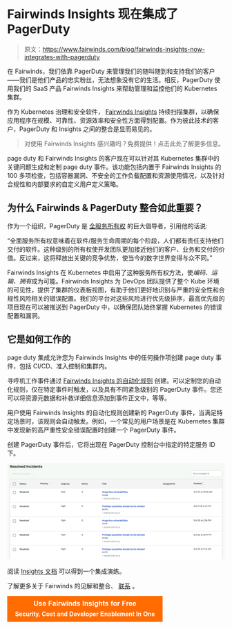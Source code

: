 # Fairwinds Insights 现在集成了 PagerDuty

> 原文：<https://www.fairwinds.com/blog/fairwinds-insights-now-integrates-with-pagerduty>

 在 Fairwinds，我们依靠 PagerDuty 来管理我们的随叫随到和支持我们的客户——我们是他们产品的忠实粉丝，无法想象没有它的生活。相反，PagerDuty 使用我们的 SaaS 产品 Fairwinds Insights 来帮助管理和监控他们的 Kubernetes 集群。

作为 Kubernetes 治理和安全软件， [Fairwinds Insights](/insights) 持续扫描集群，以确保应用程序在规模、可靠性、资源效率和安全性方面得到配置。作为彼此技术的客户，PagerDuty 和 Insights 之间的整合是显而易见的。

> 对使用 Fairwinds Insights 感兴趣吗？免费提供！点击此处了解更多信息。

page duty 和 Fairwinds Insights 的客户现在可以针对其 Kubernetes 集群中的关键问题生成和定制 page duty 事件。该功能包括内置于 Fairwinds Insights 的 100 多项检查，包括容器漏洞、不安全的工作负载配置和资源使用情况，以及针对合规性和内部要求的自定义用户定义策略。

## 为什么 Fairwinds & PagerDuty 整合如此重要？

作为一个组织，PagerDuty 是 [全服务所有权](https://ownership.pagerduty.com/introduction/) 的巨大倡导者，引用他的话说:

“全面服务所有权意味着在软件/服务生命周期的每个阶段，人们都有责任支持他们交付的软件。这种级别的所有权使开发团队更加接近他们的客户、业务和交付的价值。反过来，这将释放出关键的竞争优势，使当今的数字世界变得与众不同。”

Fairwinds Insights 在 Kubernetes 中启用了这种服务所有权方法，使*编码、运输、拥有*成为可能。Fairwinds Insights 为 DevOps 团队提供了整个 Kube 环境的可见性，提供了集群的仪表板视图，有助于他们更好地识别与严重的安全性和合规性风险相关的错误配置。我们的平台对这些风险进行优先级排序，最高优先级的项目现在可以被推送到 PagerDuty 中，以确保团队始终掌握 Kubernetes 的错误配置和漏洞。

## 它是如何工作的

page duty 集成允许您为 Fairwinds Insights 中的任何操作项创建 page duty 事件，包括 CI/CD、准入控制和集群内。

寻呼机工作事件通过 [Fairwinds Insights 的自动化规则](https://insights.docs.fairwinds.com/configure/policy/rules/#writing-rules) 创建。可以定制您的自动化规则，仅在特定事件时触发，以及具有不同紧急级别的 PagerDuty 事件。您还可以将资源元数据和补救详细信息添加到事件正文中，等等。

用户使用 Fairwinds Insights 的自动化规则创建新的 PagerDuty 事件，当满足特定场景时，该规则会自动触发。例如，一个常见的用户场景是在 Kubernetes 集群中发现新的高严重性安全错误配置时创建一个 PagerDuty 事件。

创建 PagerDuty 事件后，它将出现在 PagerDuty 控制台中指定的特定服务 ID 下。

![Screenshot of Insights identified issues and resolved incidents in PagerDuty console](img/16bebe3b24f75f1d73f70dd3a791d893.png)

阅读 [Insights 文档](https://insights.docs.fairwinds.com/configure/integrations/pagerduty/) 可以得到一个集成演练。

了解更多关于 Fairwinds 的见解和[](http://www.pagerduty.com/)整合、 [联系](https://www.fairwinds.com/fairwinds-insights-demo) 。

[![Use Fairwinds Insights for Free Security, Cost and Developer Enablement In One](img/7c86296320eb01b215d8e2755e9c5b9d.png)](https://cta-redirect.hubspot.com/cta/redirect/2184645/34aa4987-a1f9-438a-a145-d7d82d5c479a)